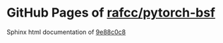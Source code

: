 GitHub Pages of [rafcc/pytorch-bsf](https://github.com/rafcc/pytorch-bsf.git)
===
Sphinx html documentation of [9e88c0c8](https://github.com/rafcc/pytorch-bsf/tree/9e88c0c8091e898e6123bdbe93a052dbf89b0a06)
